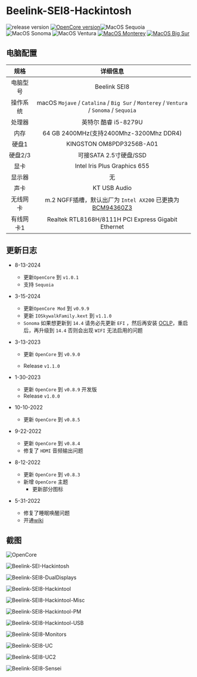 # Beelink-SEI8-Hackintosh

![release version](https://img.shields.io/github/v/release/daliansky/Beelink-SEi8-Hackintosh?style=for-the-badge) 
[![OpenCore version](https://img.shields.io/badge/OpenCore-1.0.1-informational.svg)](https://github.com/acidanthera/OpenCorePkg)![MacOS Sequoia](https://img.shields.io/badge/Sequoia-informational.svg) ![MacOS Sonoma](https://img.shields.io/badge/Sonoma-informational.svg) ![MacOS Ventura](https://img.shields.io/badge/Ventura-informational.svg) [![MacOS Monterey](https://img.shields.io/badge/Monterey-informational.svg)](https://www.apple.com/macos) [![MacOS Big Sur](https://img.shields.io/badge/Bigsur-informational.svg)](https://www.apple.com/macos)

## 电脑配置

|   规格    |                           详细信息                           |
| :-------: | :----------------------------------------------------------: |
| 电脑型号  |                         Beelink SEI8                         |
| 操作系统  | macOS `Mojave` / `Catalina` / `Big Sur` / `Monterey` / `Ventura` / `Sonoma` / `Sequoia` |
|  处理器   |                     英特尔 酷睿 i5-8279U                     |
|   内存    |           64 GB 2400MHz(支持2400Mhz-3200Mhz DDR4)            |
|   硬盘1   |                   KINGSTON OM8PDP3256B-A01                   |
|  硬盘2/3  |                    可接SATA 2.5寸硬盘/SSD                    |
|   显卡    |                 Intel Iris Plus Graphics 655                 |
|  显示器   |                              无                              |
|   声卡    |                         KT USB Audio                         |
| 无线网卡  | m.2 NGFF插槽，默认出厂为 `Intel AX200` 已更换为[BCM94360Z3](https://blog.daliansky.net/uploads/WeChatandShop.png) |
| 有线网卡1 |     Realtek RTL8168H/8111H PCI Express Gigabit Ethernet      |

## 更新日志

- 8-13-2024
  - 更新`OpenCore` 到 `v1.0.1`
  - 支持 `Sequoia`
  
- 3-15-2024
  - 更新`OpenCore Mod` 到 `v0.9.9`
  - 更新 `IOSkywalkFamily.kext` 到 `v1.1.0`
  - `Sonoma` 如果想更新到 `14.4` 请务必先更新 `EFI` ，然后再安装 [OCLP](https://pan.daliansky.net/APPS/OCLP/OCLP.md)，重启后，再升级到 `14.4` 否则会出现 `WIFI` 无法启用的问题
- 3-13-2023
  - 更新 `OpenCore` 到 `v0.9.0`

  - Release `v1.1.0`
- 1-30-2023
  - 更新 `OpenCore` 到 `v0.8.9` 开发版
  - Release `v1.0.0`
- 10-10-2022
  - 更新 `OpenCore` 到 `v0.8.5`
- 9-22-2022
  - 更新 `OpenCore` 到 `v0.8.4`
  - 修复了 `HDMI` 音频输出问题
- 8-12-2022
  - 更新 `OpenCore` 到 `v0.8.3`
  - 新增 `OpenCore` 主题
    - 更新部分图标
- 5-31-2022
  - 修复了睡眠唤醒问题
  - 开通[wiki](https://github.com/daliansky/Beelink-SEi8-Hackintosh/wiki)

## 截图

![OpenCore](Screenshots/Beelink-SEI8-OC.png)

![Beelink-SEI-Hackintosh](Screenshots/Beelink-SEI8-Hackintosh.png)

![Beelink-SEI8-DualDisplays](Screenshots/Beelink-SEI8-DualDisplays.png)

![Beelink-SEI8-Hackintool](Screenshots/Beelink-SEI8-Hackintool.png)

![Beelink-SEI8-Hackintool-Misc](Screenshots/Beelink-SEI8-Hackintool-Misc.png)

![Beelink-SEI8-Hackintool-PM](Screenshots/Beelink-SEI8-Hackintool-PM.png)

![Beelink-SEI8-Hackintool-USB](Screenshots/Beelink-SEI8-Hackintool-USB.png)

![Beelink-SEI8-Monitors](Screenshots/Beelink-SEI8-Monitors.png)

![Beelink-SEI8-UC](Screenshots/Beelink-SEI8-UC.png)

![Beelink-SEI8-UC2](Screenshots/Beelink-SEI8-iTerm2.png)

![Beelink-SEI8-Sensei](Screenshots/Beelink-SEI8-Sensei.png)
